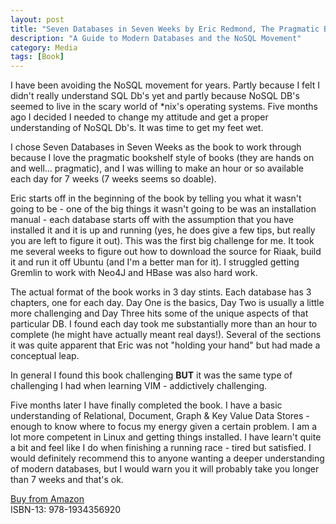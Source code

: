 ```yaml
---
layout: post
title: "Seven Databases in Seven Weeks by Eric Redmond, The Pragmatic Bookshelf"
description: "A Guide to Modern Databases and the NoSQL Movement"
category: Media
tags: [Book]
---
```

I have been avoiding the NoSQL movement for years. Partly because I felt I didn't really understand SQL Db's yet and partly because NoSQL DB's seemed to live in the scary world of *nix's operating systems. Five months ago I decided I needed to change my attitude and get a proper understanding of NoSQL Db's. It was time to get my feet wet.

I chose Seven Databases in Seven Weeks as the book to work through because I love the pragmatic bookshelf style of books (they are hands on and well... pragmatic), and I was willing to make an hour or so available each day for 7 weeks (7 weeks seems so doable). 

Eric starts off in the beginning of the book by telling you what it wasn't going to be - one of the big things it wasn't going to be was an installation manual - each database starts off with the assumption that you have installed it and it is up and running (yes, he does give a few tips, but really you are left to figure it out). This was the first big challenge for me. It took me several weeks to figure out how to download the source for Riaak, build it and run it off Ubuntu (and I'm a better man for it). I struggled getting Gremlin to work with Neo4J and HBase was also hard work.

The actual format of the book works in 3 day stints. Each database has 3 chapters, one for each day. Day One is the basics, Day Two is usually a little more challenging and Day Three hits some of the unique aspects of that particular DB. I found each day took me substantially more than an hour to complete (he might have actually meant real days!). Several of the sections it was quite apparent that Eric was not "holding your hand" but had made a conceptual leap. 

In general I found this book challenging **BUT** it was the same type of challenging I had when learning VIM - addictively challenging.  

Five months later I have finally completed the book. I have a basic understanding of Relational, Document, Graph & Key Value Data Stores - enough to know where to focus my energy given a certain problem. I am a lot more competent in Linux and getting things installed. I have learn't quite a bit and feel like I do when finishing a running race - tired but satisfied. I would definitely recommend this to anyone wanting a deeper understanding of modern databases, but I would warn you it will probably take you longer than 7 weeks and that's ok.

[Buy from Amazon](http://www.amazon.com/Seven-Databases-Weeks-Modern-Movement/dp/1934356921)  
ISBN-13: 978-1934356920

